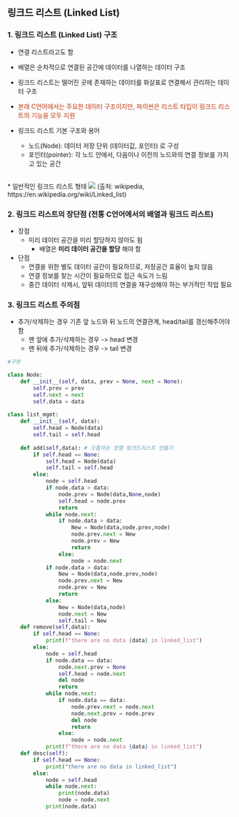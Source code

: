## 링크드 리스트 (Linked List)

### 1. 링크드 리스트 (Linked List) 구조
* 연결 리스트라고도 함
* 배열은 순차적으로 연결된 공간에 데이터를 나열하는 데이터 구조
* 링크드 리스트는 떨어진 곳에 존재하는 데이터를 화살표로 연결해서 관리하는 데이터 구조
* <font color='#BF360C'>본래 C언어에서는 주요한 데이터 구조이지만, 파이썬은 리스트 타입이 링크드 리스트의 기능을 모두 지원</font>

* 링크드 리스트 기본 구조와 용어
  - 노드(Node): 데이터 저장 단위 (데이터값, 포인터) 로 구성
  - 포인터(pointer): 각 노드 안에서, 다음이나 이전의 노드와의 연결 정보를 가지고 있는 공간

<br>
* 일반적인 링크드 리스트 형태
<img src="https://www.fun-coding.org/00_Images/linkedlist.png" />
(출처: wikipedia, https://en.wikipedia.org/wiki/Linked_list)

### 2. 링크드 리스트의 장단점 (전통 C언어에서의 배열과 링크드 리스트)
* 장점
  - 미리 데이터 공간을 미리 할당하지 않아도 됨
    - 배열은 **미리 데이터 공간을 할당** 해야 함
* 단점
  - 연결을 위한 별도 데이터 공간이 필요하므로, 저장공간 효율이 높지 않음
  - 연결 정보를 찾는 시간이 필요하므로 접근 속도가 느림
  - 중간 데이터 삭제시, 앞뒤 데이터의 연결을 재구성해야 하는 부가적인 작업 필요

### 3. 링크드 리스트 주의점
* 추가/삭제하는 경우 기존 앞 노드와 뒤 노드의 연결관계, head/tail를 갱신해주어야 함
    - 맨 앞에 추가/삭제하는 경우 -> head 변경
    - 맨 뒤에 추가/삭제하는 경우 -> tail 변경

```python
#구현

class Node:
    def __init__(self, data, prev = None, next = None):
        self.prev = prev
        self.next = next
        self.data = data
        
class list_mgmt:
    def __init__(self, data):
        self.head = Node(data)
        self.tail = self.head
    
    def add(self,data): # 오름차순 정렬 링크드리스트 만들기
        if self.head == None:
            self.head = Node(data)
            self.tail = self.head
        else:
            node = self.head
            if node.data > data:
                node.prev = Node(data,None,node)
                self.head = node.prev
                return
            while node.next:
                if node.data > data:
                    New = Node(data,node.prev,node)
                    node.prev.next = New
                    node.prev = New
                    return
                else:
                    node = node.next
            if node.data > data:
                New = Node(data,node.prev,node)
                node.prev.next = New
                node.prev = New
                return
            else:
                New = Node(data,node)
                node.next = New
                self.tail = New
    def remove(self,data):
        if self.head == None:
            print(f"there are no data {data} in linked_list")
        else:
            node = self.head
            if node.data == data:
                node.next.prev = None
                self.head = node.next
                del node
                return
            while node.next:
                if node.data == data:
                    node.prev.next = node.next
                    node.next.prev = node.prev
                    del node
                    return
                else:
                    node = node.next
            print(f"there are no data {data} in linked_list")
    def desc(self):
        if self.head == None:
            print("there are no data in linked_list")
        else:
            node = self.head
            while node.next:
                print(node.data)
                node = node.next
            print(node.data)
